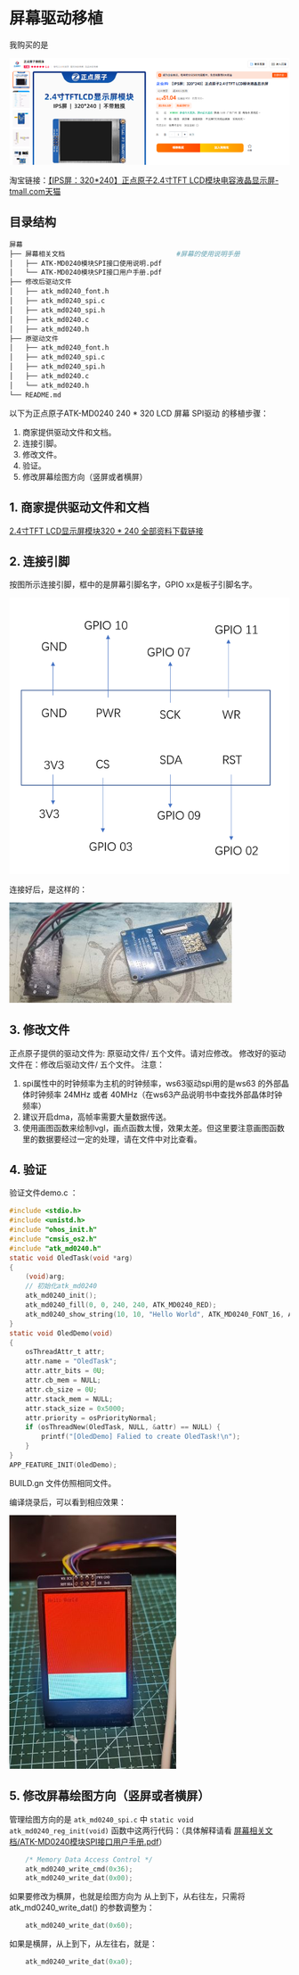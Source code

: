 # 屏幕驱动移植

我购买的是

![alt text](../图片/淘宝屏幕.png)

淘宝链接：[【IPS屏：320*240】正点原子2.4寸TFT LCD模块电容液晶显示屏-tmall.com天猫](https://detail.tmall.com/item.htm?id=768663566580&pisk=gTlzs1_zQQdrn5Z8EjNF0BkifyF8iW-6xXZQ-203PuqkpzOhT2ugRUKpyxznAmLpy7g3YDobD6aBeHCE00giF8iIFk43mm05NkO8LDusXD1BwYahTmgLKDGEJ6zn-DL8AUpjy4FLtht6TCg-yBlqGQGzrS4mkPfu-KwlUIuWlht61BJloW-yfD1hR4d07PV3rJflmEzQSMqnxJfmooUL-g4hZE84DPBhZuXlit488Wju-6Xcny4NK94ltqY4Joq3tWm3iEzKN5o-vGagEenM6oxlHFy0j4qVt1bTz8Xnz91COgUuElc3464jgzyzj4cS_fdzojG4C-_B2S0th044_QSTzx0aZylpS9rULbF40cRG9rHo4j2EGep-uXrzIb22TFgaTym3LxKN1zPS3RlreeImrcZrI73C73g4QxyTo-bFE7Ms5XeiZQSTcRUE0RMyb_oG4xSLoyYx9YShL84YulT2uI7R_DQB-KdCp9e0Irr6yJXdp84YulT2u9BLe144fUeh.&spm=tbpc.boughtlist.suborder_itemtitle.1.20652e8dPTCwgc)

## 目录结构

```bash
屏幕
├── 屏幕相关文档                            #屏幕的使用说明手册
│   ├── ATK-MD0240模块SPI接口使用说明.pdf
│   └── ATK-MD0240模块SPI接口用户手册.pdf
├── 修改后驱动文件
│   ├── atk_md0240_font.h
│   ├── atk_md0240_spi.c
│   ├── atk_md0240_spi.h
│   ├── atk_md0240.c
│   ├── atk_md0240.h
├── 原驱动文件
│   ├── atk_md0240_font.h
│   ├── atk_md0240_spi.c
│   ├── atk_md0240_spi.h
│   ├── atk_md0240.c
│   └── atk_md0240.h
└── README.md
```

以下为正点原子ATK-MD0240 240 * 320 LCD 屏幕 SPI驱动  的移植步骤：

1. 商家提供驱动文件和文档。
2. 连接引脚。
3. 修改文件。
4. 验证。
5. 修改屏幕绘图方向（竖屏或者横屏）

## 1. 商家提供驱动文件和文档

[2.4寸TFT LCD显示屏模块320 * 240 全部资料下载链接](http://47.111.11.73/docs/modules/lcd/2.4-TFTLCD.html)

## 2. 连接引脚

按图所示连接引脚，框中的是屏幕引脚名字，GPIO xx是板子引脚名字。

![alt text](../图片/引脚连接.png)

连接好后，是这样的：

![alt text](../图片/屏幕线连接.jpg)

## 3. 修改文件

正点原子提供的驱动文件为: 原驱动文件/     五个文件。请对应修改。
修改好的驱动文件在：修改后驱动文件/       五个文件。
注意：

1. spi属性中的时钟频率为主机的时钟频率，ws63驱动spi用的是ws63 的外部晶体时钟频率 24MHz 或者 40MHz（在ws63产品说明书中查找外部晶体时钟频率）
2. 建议开启dma，高帧率需要大量数据传送。
3. 使用画图函数来绘制lvgl，画点函数太慢，效果太差。但这里要注意画图函数里的数据要经过一定的处理，请在文件中对比查看。

## 4. 验证

验证文件demo.c ：

```c
#include <stdio.h>    
#include <unistd.h>  
#include "ohos_init.h"  
#include "cmsis_os2.h"  
#include "atk_md0240.h"
static void OledTask(void *arg)
{
    (void)arg;
    // 初始化atk_md0240
    atk_md0240_init();
    atk_md0240_fill(0, 0, 240, 240, ATK_MD0240_RED);
    atk_md0240_show_string(10, 10, "Hello World", ATK_MD0240_FONT_16, ATK_MD0240_BLACK);
}
static void OledDemo(void)
{
    osThreadAttr_t attr;
    attr.name = "OledTask";
    attr.attr_bits = 0U;
    attr.cb_mem = NULL;
    attr.cb_size = 0U;
    attr.stack_mem = NULL;
    attr.stack_size = 0x5000;  
    attr.priority = osPriorityNormal;
    if (osThreadNew(OledTask, NULL, &attr) == NULL) {
        printf("[OledDemo] Falied to create OledTask!\n");
    }
}
APP_FEATURE_INIT(OledDemo);
```

BUILD.gn 文件仿照相同文件。

编译烧录后，可以看到相应效果：

![alt text](../图片/屏幕驱动效果.jpg)

## 5. 修改屏幕绘图方向（竖屏或者横屏）

管理绘图方向的是 `atk_md0240_spi.c` 中 `static void atk_md0240_reg_init(void)` 函数中这两行代码：（具体解释请看 [屏幕相关文档/ATK-MD0240模块SPI接口用户手册.pdf](屏幕相关文档/ATK-MD0240模块SPI接口用户手册.pdf)）

```c
    /* Memory Data Access Control */
    atk_md0240_write_cmd(0x36);    
    atk_md0240_write_dat(0x00);
```

如果要修改为横屏，也就是绘图方向为 从上到下，从右往左，只需将atk_md0240_write_dat() 的参数调整为：

```c
    atk_md0240_write_dat(0x60);
```

如果是横屏，从上到下，从左往右，就是：

```c
    atk_md0240_write_dat(0xa0);
```
